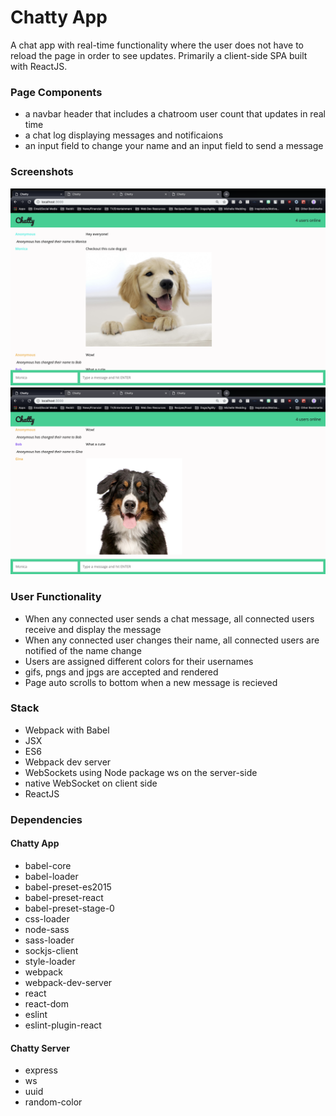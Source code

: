 Chatty App
=====================

A chat app with real-time functionality where the user does not have to reload the page in order to see updates. Primarily a client-side SPA built with ReactJS.

### Page Components

- a navbar header that includes a chatroom user count that updates in real time
- a chat log displaying messages and notificaions
- an input field to change your name and an input field to send a message

### Screenshots

!["Chatty App 1"](https://github.com/nridout/chatty-app/blob/master/docs/Chatty-app-1.png)
!["Chatty App 1"](https://github.com/nridout/chatty-app/blob/master/docs/Chatty-app-2.png)

### User Functionality

- When any connected user sends a chat message, all connected users receive and display the message
- When any connected user changes their name, all connected users are notified of the name change
- Users are assigned different colors for their usernames
- gifs, pngs and jpgs are accepted and rendered
- Page auto scrolls to bottom when a new message is recieved

### Stack

* Webpack with Babel
* JSX
* ES6
* Webpack dev server
* WebSockets using Node package ws on the server-side
* native WebSocket on client side
* ReactJS

### Dependencies

#### Chatty App

* babel-core
* babel-loader
* babel-preset-es2015
* babel-preset-react
* babel-preset-stage-0
* css-loader
* node-sass
* sass-loader
* sockjs-client
* style-loader
* webpack
* webpack-dev-server
* react
* react-dom
* eslint
* eslint-plugin-react

#### Chatty Server

* express
* ws
* uuid
* random-color

